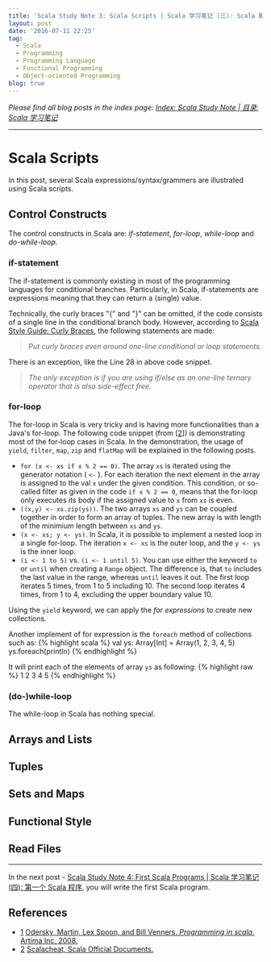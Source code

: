 ```yaml
---
title: 'Scala Study Note 3: Scala Scripts | Scala 学习笔记 (三): Scala 脚本'
layout: post
date: '2016-07-11 22:25'
tag:
  - Scala
  - Programming
  - Programming Language
  - Functional Programming
  - Object-oriented Programming
blog: true
---
```


*Please find all blog posts in the index page: [Index: Scala Study Note \| 目录: Scala 学习笔记](https://fluency03.github.io/scala-study-note-index/)*

---

<div class="breaker"></div>


# Scala Scripts

In this post, several Scala expressions/syntax/grammers are illustrated using Scala scripts.


## Control Constructs

The control constructs in Scala are: *if-statement*, *for-loop*, *while-loop* and *do-while-loop*.



### if-statement

The if-statement is commonly existing in most of the programming languages for conditional branches. Particularly, in Scala, if-statements are expressions meaning that they can return a (single) value.

<script src="https://gist.github.com/fluency03/de4a7c0d9aa368263feb1a077cbcad2c.js"></script>

Technically, the curly braces "\{" and "\}" can be omitted, if the code consists of a single line in the conditional branch body. However, according to [Scala Style Guide: Curly Braces](https://github.com/databricks/scala-style-guide#curly-braces), the following statements are made:

> *Put curly braces even around one-line conditional or loop statements.*

There is an exception, like the Line 28 in above code snippet.

> *The only exception is if you are using if/else as an one-line ternary operator that is also side-effect free.*



### for-loop

The for-loop in Scala is very tricky and is having more functionalities than a Java's for-loop. The following code snippet (from [[2]]) is demonstrating most of the for-loop cases in Scala. In the demonstration, the usage of `yield`, `filter`, `map`, `zip` and `flatMap` will be explained in the following posts.

<script src="https://gist.github.com/fluency03/2c41628df42164ccd8ea324c39a3e469.js"></script>


 - `for (x <- xs if x % 2 == 0)`. The array `xs` is iterated using the generator notation ( `<-` ). For each iteration the next element in the array is assigned to the val `x` under the given condition. This condition, or so-called filter as given in the code `if x % 2 == 0`, means that the for-loop only executes its body if the assigned value to `x` from `xs` is even.
 - `((x,y) <- xs.zip(ys))`. The two arrays `xs` and `ys` can be coupled together in order to form an array of tuples. The new array is with length of the minimium length between `xs` and `ys`.
 - `(x <- xs; y <- ys)`. In Scala, it is possible to implement a nested loop in a single for-loop. The iteration `x <- xs` is the outer loop, and the `y <- ys` is the inner loop.
 - `(i <- 1 to 5)` vs. `(i <- 1 until 5)`. You can use either the keyword `to` or `until` when creating a `Range` object. The difference is, that `to` includes the last value in the range, whereas `until` leaves it out. The first loop iterates 5 times, from 1 to 5 including 10. The second loop iterates 4 times, from 1 to 4, excluding the upper boundary value 10.


Using the `yield` keyword, we can apply the *for expressions* to create new collections.

Another implement of for expression is the `foreach` method of collections such as:
{% highlight scala %}
val ys: Array[Int] = Array(1, 2, 3, 4, 5)
ys.foreach(println)
{% endhighlight %}

It will print each of the elements of array `ys` as following:
{% highlight raw %}
1
2
3
4
5
{% endhighlight %}




### (do-)while-loop

The while-loop in Scala has nothing special.

<script src="https://gist.github.com/fluency03/bebb6b5fee1a9aeb1d6f204a5ee68574.js"></script>






## Arrays and Lists



















## Tuples


















## Sets and Maps















## Functional Style




















## Read Files
















---

In the next post - [Scala Study Note 4: First Scala Programs \| Scala 学习笔记 (四): 第一个 Scala 程序](https://fluency03.github.io/scala-study-note-4/), you will write the first Scala program.


<div class="breaker"></div>



## References


* [1] [Odersky, Martin, Lex Spoon, and Bill Venners. *Programming in scala*. Artima Inc, 2008.][1]
* [2] [Scalacheat, Scala Official Documents. ][2]



[1]: https://cs.uwaterloo.ca/~brecht/courses/702/Possible-Readings/scala/ProgrammingInScala.pdf
[2]: http://docs.scala-lang.org/cheatsheets/
